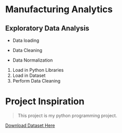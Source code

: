 # Manufacturing Analytics
## Exploratory Data Analysis
+ Data loading 
- Data Cleaning
* Data Normalization

1. Load in Python Libraries
2. Load in Dataset
3. Perform Data Cleaning

# **Project Inspiration**
> This project is my python programming project. 

[Download Dataset Here](https://docs.google.com/spreadsheets/d/1wUwEdlDf_83buX6NEq4xxAj0Qd8uuuFA/edit?usp=sharing&ouid=109148007892741733317&rtpof=true&sd=true)
